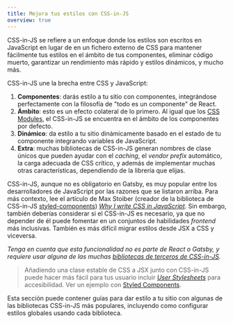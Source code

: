 ```yaml
---
title: Mejora tus estilos con CSS-in-JS
overview: true
---
```


CSS-in-JS se refiere a un enfoque donde los estilos son escritos en JavaScript en lugar de en un fichero externo de CSS para mantener fácilmente tus estilos en el ámbito de tus componentes, eliminar código muerto, garantizar un rendimiento más rápido y estilos dinámicos, y mucho más.

CSS-in-JS une la brecha entre CSS y JavaScript:

1. **Componentes**: darás estilo a tu sitio con componentes, integrándose perfectamente con la filosofía de "todo es un componente" de React.
2. **Ámbito**: esto es un efecto colateral de lo primero. Al igual que los [CSS Modules](/docs/css-modules/), el CSS-in-JS se encuentra en el ámbito de los componentes por defecto.
3. **Dinámico**: da estilo a tu sitio dinámicamente basado en el estado de tu componente integrando variables de JavaScript.
4. **Extra**: muchas bibliotecas de CSS-in-JS generan nombres de clase únicos que pueden ayudar con el _caching_, el _vendor prefix_ automático, la carga adecuada de CSS crítico, y además de implementar muchas otras características, dependiendo de la librería que elijas.

CSS-in-JS, aunque no es obligatorio en Gatsby, es muy popular entre los desarrolladores de JavaScript por las razones que se listaron arriba. Para más contexto, lee el artículo de Max Stoiber (creador de la biblioteca de CSS-in-JS [styled-components](/docs/styled-components/)) [_Why I write CSS in JavaScript_](https://mxstbr.com/thoughts/css-in-js/). Sin embargo, también deberías considerar si el CSS-in-JS es necesario, ya que no depender de él puede fomentar en un conjuntos de habilidades _frontend_ más inclusivas. También es más difícil migrar estilos desde JSX a CSS y viceversa.

_Tenga en cuenta que esta funcionalidad no es parte de React o Gatsby, y requiere usar alguna de las muchas [bibliotecas de terceros de CSS-in-JS](https://github.com/MicheleBertoli/css-in-js#css-in-js)._

> Añadiendo una clase estable de CSS a JSX junto con CSS-in-JS puede hacer más fácil para tus usuario incluir [_User Stylesheets_](https://www.viget.com/articles/inline-styles-user-style-sheets-and-accessibility/) para accesibilidad. Ver un ejemplo con [Styled Components](/docs/styled-components#enabling-user-stylesheets-with-a-stable-class-name).

Esta sección puede contener guías para dar estilo a tu sitio con algunas de las bibliotecas CSS-in-JS más populares, incluyendo como configurar estilos globales usando cada biblioteca.

<GuideList slug={props.slug} />
